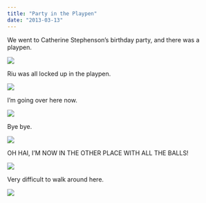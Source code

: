 ```yaml
---
title: "Party in the Playpen"
date: "2013-03-13"
---
```


We went to Catherine Stephenson’s birthday party, and there was a playpen.

![](images/tumblr_inline_mjlqw47aLP1qz4rgp.jpg)

Riu was all locked up in the playpen.

![](images/tumblr_inline_mjlqysaPzG1qz4rgp.jpg)

I’m going over here now.

![](images/tumblr_inline_mjlr087Xw21qz4rgp.jpg)

Bye bye.

![](images/tumblr_inline_mjlr23Angu1qz4rgp.jpg)

OH HAI, I’M NOW IN THE OTHER PLACE WITH ALL THE BALLS!

![](images/tumblr_inline_mjlr4nBgdZ1qz4rgp.jpg)

Very difficult to walk around here.

![](images/tumblr_inline_mjlr6086PO1qz4rgp.jpg)
